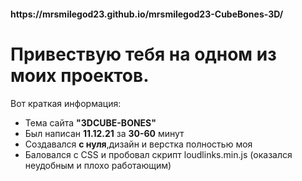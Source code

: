 <h4>https://mrsmilegod23.github.io/mrsmilegod23-CubeBones-3D/</h4>
<h1>Привествую тебя на одном из моих проектов.</h1>

Вот краткая информация:

- Тема сайта <b>"3DCUBE-BONES"</b>
- Был написан <b>11.12.21</b> за <b>30-60</b> минут
- Создавался <b>с нуля</b>,дизайн и верстка полностью моя
- Баловался с CSS и пробовал скрипт loudlinks.min.js (оказался неудобным и плохо работающим)
